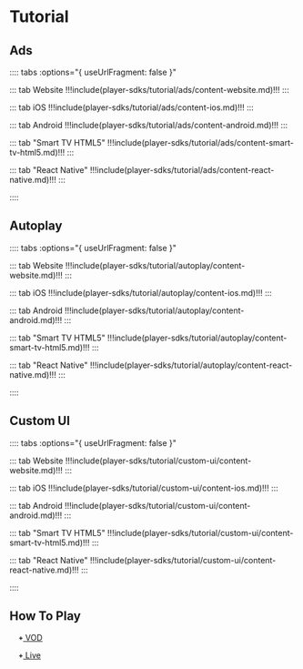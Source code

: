 # Tutorial

## Ads
  <!-- include(player-sdks/tutorial/ads.md) -->
  :::: tabs :options="{ useUrlFragment: false }"

  ::: tab Website
  !!!include(player-sdks/tutorial/ads/content-website.md)!!!
  :::

  ::: tab iOS
  !!!include(player-sdks/tutorial/ads/content-ios.md)!!!
  :::

  ::: tab Android
  !!!include(player-sdks/tutorial/ads/content-android.md)!!!
  :::

  ::: tab "Smart TV HTML5"
  !!!include(player-sdks/tutorial/ads/content-smart-tv-html5.md)!!!
  :::

  ::: tab "React Native"
  !!!include(player-sdks/tutorial/ads/content-react-native.md)!!!
  :::

  ::::

## Autoplay
  <!-- include(player-sdks/tutorial/autoplay.md) -->
  :::: tabs :options="{ useUrlFragment: false }"

  ::: tab Website
  !!!include(player-sdks/tutorial/autoplay/content-website.md)!!!
  :::

  ::: tab iOS
  !!!include(player-sdks/tutorial/autoplay/content-ios.md)!!!
  :::

  ::: tab Android
  !!!include(player-sdks/tutorial/autoplay/content-android.md)!!!
  :::

  ::: tab "Smart TV HTML5"
  !!!include(player-sdks/tutorial/autoplay/content-smart-tv-html5.md)!!!
  :::

  ::: tab "React Native"
  !!!include(player-sdks/tutorial/autoplay/content-react-native.md)!!!
  :::

  ::::

## Custom UI
  <!-- include(player-sdks/tutorial/custom-ui.md) -->
  :::: tabs :options="{ useUrlFragment: false }"

  ::: tab Website
  !!!include(player-sdks/tutorial/custom-ui/content-website.md)!!!
  :::

  ::: tab iOS
  !!!include(player-sdks/tutorial/custom-ui/content-ios.md)!!!
  :::

  ::: tab Android
  !!!include(player-sdks/tutorial/custom-ui/content-android.md)!!!
  :::

  ::: tab "Smart TV HTML5"
  !!!include(player-sdks/tutorial/custom-ui/content-smart-tv-html5.md)!!!
  :::

  ::: tab "React Native"
  !!!include(player-sdks/tutorial/custom-ui/content-react-native.md)!!!
  :::

  ::::

## How To Play
  <!-- include(player-sdks/tutorial/how-to-play/README.md) -->
  <style>
    .glyphicon {
      position: relative;
      top: -1px;
      display: inline-block;
      font-style: normal;
      font-weight: bold;
      line-height: 1;
      -webkit-font-smoothing: antialiased;
      -moz-osx-font-smoothing: grayscale;
    }
    .glyphicon-plus:before {
      content: "\002b";
    }
    .glyphicon-minus:before {
      content: "\2212";
    }
    [block="how-to-play-vod"],
    [block="how-to-play-live"] {
      display: none;
    }
  </style>

  <span block="nav-vod">&nbsp;&nbsp;&nbsp;&nbsp;<a href="javascript:;" onclick="if(this.querySelector('.glyphicon').classList.contains('glyphicon-plus')){this.querySelector('.glyphicon').classList.remove('glyphicon-plus');this.querySelector('.glyphicon').classList.add('glyphicon-minus');document.querySelector('[block=\'how-to-play-vod\']').style.display='block';document.querySelectorAll('pre.source')[0].style.display='block';}else{this.querySelector('.glyphicon').classList.remove('glyphicon-minus');this.querySelector('.glyphicon').classList.add('glyphicon-plus');document.querySelector('[block=\'how-to-play-vod\']').style.display='none';document.querySelectorAll('pre.source')[0].style.display='none';}return false;"><span class="glyphicon glyphicon-plus" style="font-size:12px"></span> VOD</a></span>

  <div block="how-to-play-vod">

  :::: tabs :options="{ useUrlFragment: false }"

  ::: tab Website
  !!!include(player-sdks/tutorial/how-to-play/content-vod-website.md)!!!
  :::

  ::: tab iOS
  !!!include(player-sdks/tutorial/how-to-play/content-vod-ios.md)!!!
  :::

  ::: tab Android
  !!!include(player-sdks/tutorial/how-to-play/content-vod-android.md)!!!
  :::

  ::: tab "Smart TV HTML5"
  !!!include(player-sdks/tutorial/how-to-play/content-vod-smart-tv-html5.md)!!!
  :::

  ::: tab "React Native"
  !!!include(player-sdks/tutorial/how-to-play/content-vod-react-native.md)!!!
  :::

  ::::

  </div>

  <span block="nav-live">&nbsp;&nbsp;&nbsp;&nbsp;<a href="javascript:;" onclick="if(this.querySelector('.glyphicon').classList.contains('glyphicon-plus')){this.querySelector('.glyphicon').classList.remove('glyphicon-plus');this.querySelector('.glyphicon').classList.add('glyphicon-minus');document.querySelector('[block=\'how-to-play-live\']').style.display='block';document.querySelectorAll('pre.source')[0].style.display='block';}else{this.querySelector('.glyphicon').classList.remove('glyphicon-minus');this.querySelector('.glyphicon').classList.add('glyphicon-plus');document.querySelector('[block=\'how-to-play-live\']').style.display='none';document.querySelectorAll('pre.source')[0].style.display='none';}return false;"><span class="glyphicon glyphicon-plus" style="font-size:12px"></span> Live</a></span>

  <div block="how-to-play-live">

  :::: tabs :options="{ useUrlFragment: false }"

  ::: tab Website
  !!!include(player-sdks/tutorial/how-to-play/content-live-website.md)!!!
  :::

  ::: tab iOS
  !!!include(player-sdks/tutorial/how-to-play/content-live-ios.md)!!!
  :::

  ::: tab Android
  !!!include(player-sdks/tutorial/how-to-play/content-live-android.md)!!!
  :::

  ::: tab "Smart TV HTML5"
  !!!include(player-sdks/tutorial/how-to-play/content-live-smart-tv-html5.md)!!!
  :::

  ::: tab "React Native"
  !!!include(player-sdks/tutorial/how-to-play/content-live-react-native.md)!!!
  :::

  ::::

  </div>